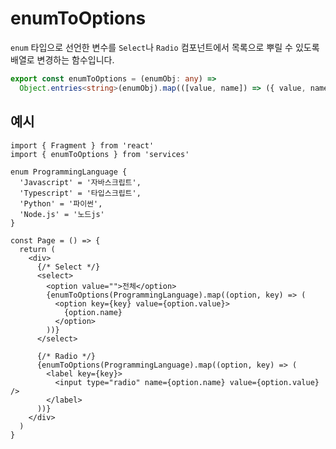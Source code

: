 # enumToOptions

`enum` 타입으로 선언한 변수를 `Select`나 `Radio` 컴포넌트에서 목록으로 뿌릴 수 있도록 배열로 변경하는 함수입니다.

```typescript title="services/utils/index.ts"
export const enumToOptions = (enumObj: any) =>
  Object.entries<string>(enumObj).map(([value, name]) => ({ value, name }))
```

## 예시

```tsx title="pages/index.tsx"
import { Fragment } from 'react'
import { enumToOptions } from 'services'

enum ProgrammingLanguage {
  'Javascript' = '자바스크립트',
  'Typescript' = '타입스크립트',
  'Python' = '파이썬',
  'Node.js' = '노드js'
}

const Page = () => {
  return (
    <div>
      {/* Select */}
      <select>
        <option value="">전체</option>
        {enumToOptions(ProgrammingLanguage).map((option, key) => (
          <option key={key} value={option.value}>
            {option.name}
          </option>
        ))}
      </select>

      {/* Radio */}
      {enumToOptions(ProgrammingLanguage).map((option, key) => (
        <label key={key}>
          <input type="radio" name={option.name} value={option.value} />
        </label>
      ))}
    </div>
  )
}
```
